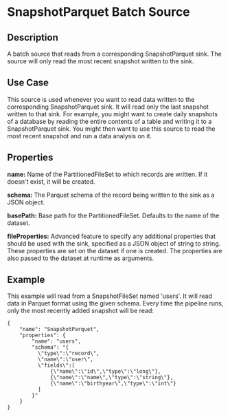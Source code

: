 # SnapshotParquet Batch Source

Description
-----------

A batch source that reads from a corresponding SnapshotParquet sink.
The source will only read the most recent snapshot written to the sink.

Use Case
--------

This source is used whenever you want to read data written to the corresponding
SnapshotParquet sink. It will read only the last snapshot written to that sink.
For example, you might want to create daily snapshots of a database by reading the entire contents of
a table and writing it to a SnapshotParquet sink. You might then want to use this source to read the most
recent snapshot and run a data analysis on it.

Properties
----------

**name:** Name of the PartitionedFileSet to which records are written.
If it doesn't exist, it will be created.

**schema:** The Parquet schema of the record being written to the sink as a JSON object.

**basePath:** Base path for the PartitionedFileSet. Defaults to the name of the dataset.

**fileProperties:** Advanced feature to specify any additional properties that should be used with the sink,
specified as a JSON object of string to string. These properties are set on the dataset if one is created.
The properties are also passed to the dataset at runtime as arguments.

Example
-------

This example will read from a SnapshotFileSet named 'users'. It will read data in Parquet format
using the given schema. Every time the pipeline runs, only the most recently added snapshot will
be read:

    {
        "name": "SnapshotParquet",
        "properties": {
            "name": "users",
            "schema": "{
              \"type\":\"record\",
              \"name\":\"user\",
              \"fields\":[
                  {\"name\":\"id\",\"type\":\"long\"},
                  {\"name\":\"name\",\"type\":\"string\"},
                  {\"name\":\"birthyear\",\"type\":\"int\"}
              ]
            }"
        }
    }
